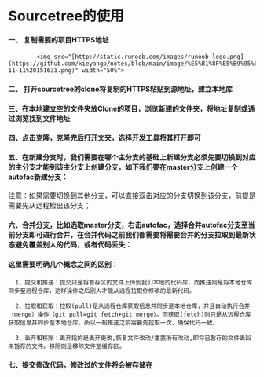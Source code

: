 Sourcetree的使用
====
####  一、 复制需要的项目HTTPS地址
            <img src="[http://static.runoob.com/images/runoob-logo.png](https://github.com/xieyangp/notes/blob/main/image/%E5%B1%8F%E5%B9%95%E6%88%AA%E5%9B%BE%202023-11-11%20151631.png)" width="50%">
####  二、 打开sourcetree的clone将复制的HTTPS粘贴到源地址，建立本地库
####  三、在本地建立空的文件夹放Clone的项目，浏览新建的文件夹，将地址复制或通过浏览找到文件地址
            
####  四、点击克隆，克隆完后打开文夹，选择开发工具将其打开即可
####  五、在新建分支时，我们需要在哪个主分支的基础上新建分支必须先要切换到对应的主分支才能到该主分支上创建分支，如下我们要在master分支上创建一个autofac新建分支：
 注意：如果需要切换到其他分支，可以直接双击对应的分支切换到该分支，前提是需要先从远程检出该分支；
####  六、合并分支，比如选取master分支，右击autofac，选择合并autofac分支至当前分支即可进行合并，在合并代码之前我们都需要将需要合并的分支拉取到最新状态避免覆盖别人的代码，或者代码丢失：
####   这里需要明确几个概念之间的区别：
      1、提交和推送：提交只是将暂存区的文件上传到我们本地的代码库，而推送则是将本地仓库同步至远程仓库，这样操作之后别人才能从远程拉取你修改的最新代码。
    
      2、拉取和获取：拉取(pull)是从远程仓库获取信息并同步至本地仓库，并且自动执行合并（merge）操作（git pull=git fetch+git merge）。而获取(fetch)则只是从远程仓库获取信息并同步至本地仓库。所以一般推送之前需要先拉取一次，确保代码一致。
    
      3、丢弃和移除：丢弃指的是丢弃更改,恢复文件改动/重置所有改动,即将已暂存的文件丢回未暂存的文件。移除则是移除文件至缓存区。
####   七、提交修改代码，修改过的文件将会被存储在
